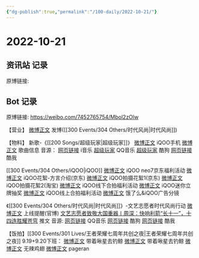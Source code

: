 ```yaml
---
{"dg-publish":true,"permalink":"/100-daily/2022-10-21/"}
---
```



# 2022-10-21

## 资讯站 记录

原博链接:

## Bot 记录

原博链接: https://weibo.com/7452765754/Mbol2zOlw

【营业】
[微博正文](http://weibo.com/1736988591/MbmlUwuVo) 发博([[300 Events/304 Others/时代风尚\|时代风尚]])

【物料】
新歌-《[[200 Songs/超级玩家\|超级玩家]]》
[微博正文](http://weibo.com/6960161079/MbfbnEZua) iQOO手机
[微博正文](http://weibo.com/6466290670/MbfdD8rLb) 歌曲信息
音源：
[网页链接](https://weibo.cn/sinaurl?u=https%3A%2F%2Fmusic.vivo.com.cn%2F%23%2FnewSongShare%3Fid%3D685416659) i音乐
[超级玩家](https://weibo.cn/sinaurl?u=https%3A%2F%2Fc.y.qq.com%2Fbase%2Ffcgi-bin%2Fu%3F__%3DExCe5sQ0dLlz) QQ音乐
[超级玩家](https://weibo.cn/sinaurl?u=https%3A%2F%2Ft1.kugou.com%2Fsong.html%3Fid%3Ddgbtl35zEV2) 酷狗
[网页链接](https://weibo.cn/sinaurl?u=https%3A%2F%2Fm.kuwo.cn%2Fyinyue%2F245628238%3Ff%3Darphone%26t%3Dsinawb%26isstar%3D0) 酷我

[[300 Events/304 Others/iQOO\|iQOO]]
[微博正文](https://weibo.com/6466290670/Mbfmtyf8O) iQOO neo7京东福利活动
[微博正文](https://weibo.com/6466290670/Mbfosft0C) iQOO花絮-方言介绍(京东)
[微博正文](https://weibo.com/6466290670/MbkiYEWf3) iQOO拍摄花絮1(京东)
[微博正文](https://weibo.com/6466290670/Mbl5UrPxA) iQOO拍摄花絮2(淘宝)
[微博正文](https://weibo.com/6960161079/MbkCmnIRJ) iQOO线下合拍福利活动
[微博正文](http://weibo.com/6378846558/MbkG8puum) iQOO迷你立牌抽奖
[微博正文](http://weibo.com/6378846558/MbmUC1nTm) iQOO线上合拍福利活动
[微博正文](https://weibo.com/1876242391/MbeQN6mSe) 饿了么&iQOO广告分镜

《[[300 Events/304 Others/时代风尚\|时代风尚]]》-文艺志愿者时代风尚行动
[微博正文](https://weibo.com/3211895913/MbmbIoFIK) 上线提醒(官博)
[文艺志愿者致敬大国重器丨周深：快响利箭“长十一”，十四连胜耀苍穹](https://weibo.cn/sinaurl?u=https%3A%2F%2Fmp.weixin.qq.com%2Fs%2FLIGtD6b5XwPn1F2WHI69OQ) 推文
音源:
[网页链接](https://weibo.cn/sinaurl?u=https%3A%2F%2Fy.qq.com%2Fn%2Fryqq%2FsongDetail%2F379092910) QQ音乐
[网页链接](https://weibo.cn/sinaurl?u=https%3A%2F%2Fwww.kugou.com%2Fmixsong%2F7h0reaae.html%23hash%3DEA69F0BA70A357A47639F1F08949DAAF%26album_id%3D62265197%26album_audio_id%3D451852210) 酷狗
[网页链接](https://weibo.cn/sinaurl?u=https%3A%2F%2Fm.kuwo.cn%2Fyinyue%2F244943920%3Ff%3Dip%26t%3Dusercopy%26isstar%3D1) 酷我

【饭拍】[[300 Events/301 Lives/王者荣耀七周年共创之夜\|王者荣耀七周年共创之夜]]
9.19+9.20下班：
[微博正文](http://weibo.com/3246571812/MbfizhhxB) 带着啾星去钓鲸
[微博正文](http://weibo.com/3246571812/Mbnyz5JJl) 带着啾星去钓鲸
[微博正文](http://weibo.com/7495641082/MbfraF6aV) 无辣鸡翅
[微博正文](http://weibo.com/7633014126/MbkytCtqA) pageran
